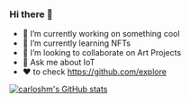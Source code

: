 ### Hi there 👋

- 🔭 I’m currently working on something cool
- 🌱 I’m currently learning NFTs
- 👯 I’m looking to collaborate on Art Projects 
- 💬 Ask me about IoT
- ❤️ to check https://github.com/explore

[![carloshm's GitHub stats](https://github-readme-stats.vercel.app/api?username=carloshm&include_all_commits=true)](https://github.com/carloshm)
<!--
**carloshm/carloshm** is a ✨ _special_ ✨ repository because its `README.md` (this file) appears on your GitHub profile.

Here are some ideas to get you started:

- 🔭 I’m currently working on ...
- 🌱 I’m currently learning ...
- 👯 I’m looking to collaborate on ...
- 🤔 I’m looking for help with ...
- 💬 Ask me about ...
- 📫 How to reach me: ...
- 😄 Pronouns: ...
- ⚡ Fun fact: ...
-->
